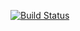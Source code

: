 [![Build Status](https://travis-ci.org/mifox/testpytest.svg?branch=master)](https://travis-ci.org/michaelliao/openweixin)